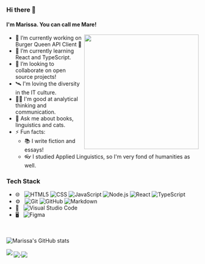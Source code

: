 ### Hi there 👋
#### I'm Marissa. You can call me Mare!

<img align="right" width="300px" src="https://github.com/thatmare/thatmare/assets/113146161/c825f8c3-4798-4f72-9021-12ea7b61d903"/>

- 🔭 I’m currently working on Burger Queen API Client 🍔
- 🌱 I’m currently learning React and TypeScript. 
- 👯 I’m looking to collaborate on open source projects!
- 🛰 I'm loving the diversity in the IT culture.
- 🤹‍♀️ I'm good at analytical thinking and communication.
- 💬 Ask me about books, linguistics and cats.
- ⚡ Fun facts:
  - 📚 I write fiction and essays! 
  - 👓 I studied Applied Linguistics, so I'm very fond of humanities as well.

### Tech Stack

- 🌐 &nbsp;
![HTML5](https://img.shields.io/badge/-HTML5-333333?style=flat&logo=HTML5)
![CSS](https://img.shields.io/badge/-CSS-333333?style=flat&logo=CSS3&logoColor=1572B6)
![JavaScript](https://img.shields.io/badge/-JavaScript-333333?style=flat&logo=javascript)
![Node.js](https://img.shields.io/badge/-Node.js-333333?style=flat&logo=node.js)
![React](https://img.shields.io/badge/-React-333333?style=flat&logo=react)
![TypeScript](https://img.shields.io/badge/-TypeScript-333333?style=flat&logo=typescript)
- ⚙️ &nbsp;
![Git](https://img.shields.io/badge/-Git-333333?style=flat&logo=git)
![GitHub](https://img.shields.io/badge/-GitHub-333333?style=flat&logo=github)
![Markdown](https://img.shields.io/badge/-Markdown-333333?style=flat&logo=markdown)
- 🔧 &nbsp;
![Visual Studio Code](https://img.shields.io/badge/-Visual%20Studio%20Code-333333?style=flat&logo=visual-studio-code&logoColor=007ACC)
- 🖥 &nbsp;
![Figma](https://img.shields.io/badge/-Figma-333333?style=flat&logo=figma)

<br/>

![Marissa's GitHub stats](https://github-readme-stats.vercel.app/api?username=thatmare&theme=tokyonight&rank_icon=github&show_icons=true)

<a href="https://github.com/thatmare/codestats-profile-readme">
  <img align="left" src="https://github-readme-stats.vercel.app/api/pin/?username=thatmare&repo=md-links&theme=tokyonight" />
</a>

<a href="https://github.com/thatmare/codestats-profile-readme">
  <img align="middle" src="https://github-readme-stats.vercel.app/api/pin/?username=thatmare&repo=be-my-friend&theme=tokyonight" />
</a>

<a href="https://github.com/thatmare/codestats-profile-readme">
  <img align="middle" src="https://github-readme-stats.vercel.app/api/pin/?username=thatmare&repo=ghibli-lovers&theme=tokyonight"/>
</a>
